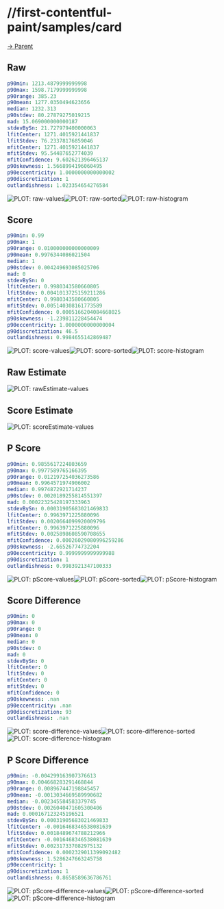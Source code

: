
# //first-contentful-paint/samples/card

[→ Parent](../..)


## Raw


```yaml
p90min: 1213.4879999999998
p90max: 1598.7179999999998
p90range: 385.23
p90mean: 1277.0350494623656
median: 1232.313
p90stdev: 80.27879275019215
mad: 15.069000000000187
stdevBySn: 21.727979400000063
lfitCenter: 1271.4015921441837
lfitStdev: 76.23378176859046
mfitCenter: 1271.4015921441837
mfitStdev: 95.54487652774039
mfitConfidence: 9.602621396465137
p90skewness: 1.5668994196060495
p90eccentricity: 1.0000000000000002
p90discretization: 1
outlandishness: 1.023354654276584

```

![PLOT: raw-values](./raw/values.svg)![PLOT: raw-sorted](./raw/sorted.svg)![PLOT: raw-histogram](./raw/histogram.svg)
## Score


```yaml
p90min: 0.99
p90max: 1
p90range: 0.010000000000000009
p90mean: 0.9976344086021504
median: 1
p90stdev: 0.004249693085025706
mad: 0
stdevBySn: 0
lfitCenter: 0.9980343580660805
lfitStdev: 0.0041013725159211286
mfitCenter: 0.9980343580660805
mfitStdev: 0.005140308161773589
mfitConfidence: 0.0005166204084668025
p90skewness: -1.239811228454474
p90eccentricity: 1.0000000000000004
p90discretization: 46.5
outlandishness: 0.9984655142869487

```

![PLOT: score-values](./score/values.svg)![PLOT: score-sorted](./score/sorted.svg)![PLOT: score-histogram](./score/histogram.svg)
## Raw Estimate

![PLOT: rawEstimate-values](./rawEstimate/values.svg)
## Score Estimate

![PLOT: scoreEstimate-values](./scoreEstimate/values.svg)
## P Score


```yaml
p90min: 0.9855617224803659
p90max: 0.9977589765166395
p90range: 0.012197254036273586
p90mean: 0.9964571974906002
median: 0.9974872921714237
p90stdev: 0.0020189255814551397
mad: 0.00022325428197333963
stdevBySn: 0.00031905683021469833
lfitCenter: 0.9963971225880096
lfitStdev: 0.0020664099920009796
mfitCenter: 0.9963971225880096
mfitStdev: 0.0025898608590708655
mfitConfidence: 0.00026029080996259286
p90skewness: -2.66526774732204
p90eccentricity: 0.9999999999999988
p90discretization: 1
outlandishness: 0.9983921347100333

```

![PLOT: pScore-values](./pScore/values.svg)![PLOT: pScore-sorted](./pScore/sorted.svg)![PLOT: pScore-histogram](./pScore/histogram.svg)
## Score Difference


```yaml
p90min: 0
p90max: 0
p90range: 0
p90mean: 0
median: 0
p90stdev: 0
mad: 0
stdevBySn: 0
lfitCenter: 0
lfitStdev: 0
mfitCenter: 0
mfitStdev: 0
mfitConfidence: 0
p90skewness: .nan
p90eccentricity: .nan
p90discretization: 93
outlandishness: .nan

```

![PLOT: score-difference-values](./score-difference/values.svg)![PLOT: score-difference-sorted](./score-difference/sorted.svg)![PLOT: score-difference-histogram](./score-difference/histogram.svg)
## P Score Difference


```yaml
p90min: -0.004299163907376613
p90max: 0.004668283291468844
p90range: 0.008967447198845457
p90mean: -0.0013034669589990682
median: -0.002345584583379745
p90stdev: 0.0026040471605300406
mad: 0.000167123245196521
stdevBySn: 0.00031905683021469833
lfitCenter: -0.0016468346538081639
lfitStdev: 0.0018489674788212966
mfitCenter: -0.0016468346538081639
mfitStdev: 0.002317337082975132
mfitConfidence: 0.0002329011399092482
p90skewness: 1.5286247663245758
p90eccentricity: 1
p90discretization: 1
outlandishness: 0.8658589636786761

```

![PLOT: pScore-difference-values](./pScore-difference/values.svg)![PLOT: pScore-difference-sorted](./pScore-difference/sorted.svg)![PLOT: pScore-difference-histogram](./pScore-difference/histogram.svg)
